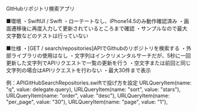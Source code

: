 GItHubリポジトリ検索アプリ

■環境
・SwiftUI / Swift
・ローテートなし、iPhone14.5のみ動作確認済み
・画面遷移後に再度入力して更新されているところまで確認
・サンプルなので最大文字数などのテストは行っていない

■仕様
・[GET / search/repositories]APIでGithubのリポジトリを検索する
・外部ライブラリの使用はなし
・文字列はインクリメンタルサーチだが、5秒に一回更新した文字列でAPIリクエストで一覧の更新を行う
・空文字または前回と同じ文字列の場合はAPIリクエストを行わない
・最大30件まで表示

例：APIGitHubSearchRepositories.swiftで投げ方を設定
URLQueryItem(name: "q", value: delegate.query),
URLQueryItem(name: "sort", value: "stars"),
URLQueryItem(name: "order", value: "desc"),
URLQueryItem(name: "per_page", value: "30"),
URLQueryItem(name: "page", value: "1"),


